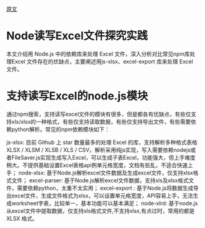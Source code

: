 
[原文](https://aotu.io/notes/2016/04/07/node-excel/)


# Node读写Excel文件探究实践

本文介绍用 Node.js 中的依赖库来处理 Excel 文件，深入分析对比常见npm库处理Excel 文件存在的优缺点，主要阐述用js-xlsx、excel-export 库来处理 Excel 文件。


# 支持读写Excel的node.js模块
通过npm搜索，支持读写excel文件的模块有很多，但是都各有忧缺点，有些仅支持xls/xlsx的一种格式，有些仅支持读取数据，有些仅支持导出文件，有些需要依赖python解析。常见的npm依赖模块如下：

js-xlsx: 目前 Github 上 star 数量最多的处理 Excel 的库，支持解析多种格式表格XLSX / XLSM / XLSB / XLS / CSV，解析采用纯js实现，写入需要依赖nodejs或者FileSaver.js实现生成写入Excel，可以生成子表Excel，功能强大，但上手难度稍大。不提供基础设置Excel表格api例单元格宽度，文档有些乱，不适合快速上手；
node-xlsx: 基于Node.js解析excel文件数据及生成excel文件，仅支持xlsx格式文件；
excel-parser: 基于Node.js解析excel文件数据，支持xls及xlsx格式文件，需要依赖python，太重不太实用；
excel-export : 基于Node.js将数据生成导出excel文件，生成文件格式为xlsx，可以设置单元格宽度，API容易上手，无法生成worksheet字表，比较单一，基本功能可以基本满足；
node-xlrd: 基于node.js从excel文件中提取数据，仅支持xls格式文件,不支持xlsx,有点过时，常用的都是XLSX 格式。